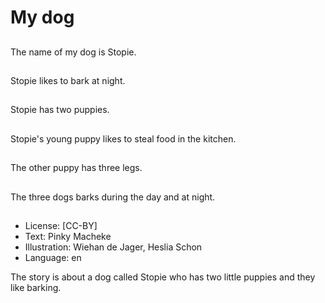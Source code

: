 # My dog

##
The name of my dog is
Stopie.

##
Stopie likes to bark at
night.

##
Stopie has two puppies.

##
Stopie's young puppy
likes to steal food in the
kitchen.

##
The other puppy has
three legs.

##
The three dogs barks
during the day and at
night.

##
* License: [CC-BY]
* Text: Pinky Macheke
* Illustration: Wiehan de Jager, Heslia Schon
* Language: en

The story is about a dog called
Stopie who has two little puppies
and they like barking.
